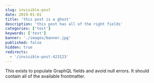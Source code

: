 ```yaml
---
slug: invisible-post
date: 2019-01-01
title: 'this post is a ghost'
description: 'this post has all of the right fields'
categories: ['test']
keywords: ['test']
banner: './images/banner.jpg'
published: false
hidden: true
redirects:
  - '/invisible-post-423123'
---
```


This exists to populate GraphQL fields and avoid null errors. It should contain all of the available frontmatter.
